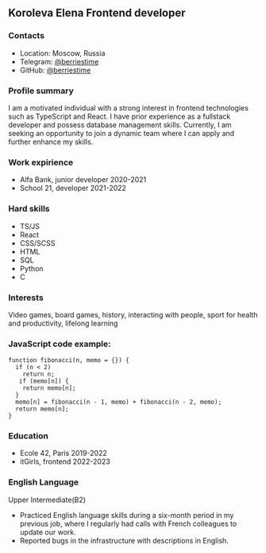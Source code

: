 ## **Koroleva Elena** Frontend developer


### Contacts 
- Location: Moscow, Russia
- Telegram: [@berriestime](https://t.me/berriestime)
- GitHub: [@berriestime](https://github.com/berriestime)

### Profile summary

I am a motivated individual with a strong interest in frontend technologies such as TypeScript and React. I have prior experience as a fullstack developer and possess database management skills. Currently, I am seeking an opportunity to join a dynamic team where I can apply and further enhance my skills.

### Work expirience

- Alfa Bank, junior developer 2020-2021
- School 21, developer 2021-2022
### Hard skills

- TS/JS
- React
- CSS/SCSS
- HTML
- SQL
- Python
- C
### Interests

Video games, board games, history, interacting with people, sport for health and productivity, lifelong learning

### JavaScript code example:

```
function fibonacci(n, memo = {}) {
  if (n < 2)
    return n;
   if (memo[n]) {
    return memo[n];
  }
  memo[n] = fibonacci(n - 1, memo) + fibonacci(n - 2, memo);
  return memo[n];
}
```

### Education

- Ecole 42, Paris 2019-2022
- itGirls, frontend 2022-2023 

### English Language

Upper Intermediate(B2)
 - Practiced English language skills during a six-month period in my previous job, where I regularly had calls with French colleagues to update our work.
  - Reported bugs in the infrastructure with descriptions in English. 